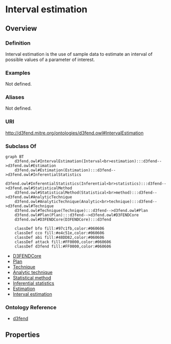 # Interval estimation

## Overview

### Definition
Interval estimation is the use of sample data to estimate an interval of possible values of a parameter of interest.

### Examples
Not defined.

### Aliases
Not defined.

### URI
http://d3fend.mitre.org/ontologies/d3fend.owl#IntervalEstimation

### Subclass Of
```mermaid
graph BT
    d3fend.owl#IntervalEstimation(Interval<br>estimation):::d3fend-->d3fend.owl#Estimation
    d3fend.owl#Estimation(Estimation):::d3fend-->d3fend.owl#InferentialStatistics
    d3fend.owl#InferentialStatistics(Inferential<br>statistics):::d3fend-->d3fend.owl#StatisticalMethod
    d3fend.owl#StatisticalMethod(Statistical<br>method):::d3fend-->d3fend.owl#AnalyticTechnique
    d3fend.owl#AnalyticTechnique(Analytic<br>technique):::d3fend-->d3fend.owl#Technique
    d3fend.owl#Technique(Technique):::d3fend-->d3fend.owl#Plan
    d3fend.owl#Plan(Plan):::d3fend-->d3fend.owl#D3FENDCore
    d3fend.owl#D3FENDCore(D3FENDCore):::d3fend
    
    classDef bfo fill:#97c1fb,color:#060606
    classDef cco fill:#e4c51e,color:#060606
    classDef abi fill:#48DD82,color:#060606
    classDef attack fill:#FF0000,color:#060606
    classDef d3fend fill:#FF0000,color:#060606
```

- [D3FENDCore](/docs/ontology/reference/model/D3FENDCore/D3FENDCore.md)
- [Plan](/docs/ontology/reference/model/D3FENDCore/Plan/Plan.md)
- [Technique](/docs/ontology/reference/model/D3FENDCore/Plan/Technique/Technique.md)
- [Analytic technique](/docs/ontology/reference/model/D3FENDCore/Plan/Technique/Analytic%20technique/Analytic%20technique.md)
- [Statistical method](/docs/ontology/reference/model/D3FENDCore/Plan/Technique/Analytic%20technique/Statistical%20method/Statistical%20method.md)
- [Inferential statistics](/docs/ontology/reference/model/D3FENDCore/Plan/Technique/Analytic%20technique/Statistical%20method/Inferential%20statistics/Inferential%20statistics.md)
- [Estimation](/docs/ontology/reference/model/D3FENDCore/Plan/Technique/Analytic%20technique/Statistical%20method/Inferential%20statistics/Estimation/Estimation.md)
- [Interval estimation](/docs/ontology/reference/model/D3FENDCore/Plan/Technique/Analytic%20technique/Statistical%20method/Inferential%20statistics/Estimation/Interval%20estimation/Interval%20estimation.md)


### Ontology Reference
- [d3fend](http://d3fend.mitre.org/ontologies/d3fend.owl#)

## Properties
